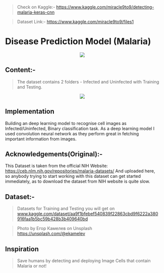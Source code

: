 > Check on Kaggle:- https://www.kaggle.com/miracle9to9/detecting-malaria-keras-cnn

> Dataset Link:- https://www.kaggle.com/miracle9to9/files1

# Disease Prediction Model (Malaria)

<p align="center">
  <img src="https://bp3.blogger.com/_EX0XIqwdGyY/SBr1XP7PFPI/AAAAAAAABzg/W9ZwW9_MLmM/s400/plasmodium_falciparum+cycle.jpg" />
</p>

## Content:-
  >The dataset contains 2 folders - Infected and Uninfected with Training and Testing.
  
<p align="center">
  <img src="https://lh3.googleusercontent.com/TmA1U5C7lzXZ5i0P9Y6t3owgKw8lA1rC7w8VdifTB3DWK64kqG0Vi0QaR1F74rQatWrYPduu-HvocIyMXxhjqYHL1x-a5MaQr6jqzy18JG9OEhSIgJh8h1dpSF8aIYgOPo1Y1VBFV_6dXJ6yo3JjZqT0wrw9twAJhTebmzHlAu7HZnAQBH-hlA407ftONLLMnwgx8fOgeWMPGEz0k64WlofysLPY5i_V123LDd-BsYeBEqX0nsmgAcF9tEB2ahXk99N0cIKOuet3LM93nOZc2avGT0PNRAOUF4RoQv8SP5PtQPc1qfds4hpj5K_kGkFqk3t6SmRCMEkHrArzaSZLltTW7tKKOlPCcuhFpYO1C8E5Dt_Ci9CPohZTZ-fk5WWIEnh__GCdplKP_1gVYNCX0O-7rWgKbMi5gg0NGMlNwPYJmd6kYx6vlKVLyiTTpGQhPV3ORskyoVhiUXdG9CZzyH55FYaQ_yhmC4AOAtEP6CcTqRQ2FGI6mfSAzYnFzs0cKYjHXxFD7ultnn37PN7t3CsDTAvnKygezjy9XjjVlCW3IPwElH1NCLt7RWAnrLSnAq2MdRUfyAqNZLEhPGydUlPpcRzIeDfdYhFusgahU3YQFKzrEXlkrxEhaWB06mR1EpAXWM6P8ifO0MjrcX4zxmYBGcFhbS7mPHNIVRUL7YVY6xnkrne7AexJVcCj=w1000-h621-no?authuser=0" />
</p>

## Implementation
  Building an deep learning model to recognise cell images as Infected/Uninfected, Binary classification task. As a deep learning model I used convolution neural network as they perform great in fetching important information from images.

## Acknowledgements(Original):-
  This Dataset is taken from the official NIH Website: https://ceb.nlm.nih.gov/repositories/malaria-datasets/ And uploaded here, so anybody trying to start working with this dataset can get started immediately, as to download the dataset from NIH website is quite slow.

## Dataset:-
 >Datasets for Training and Testing you will get on www.kaggle.com/dataset/aa9f1bfebef540839f22863cbd9f6222a380916faa1b5bc59b428b3b409640bd
 

 >Photo by Егор Камелев on Unsplash https://unsplash.com/@ekamelev
 
## Inspiration
>Save humans by detecting and deploying Image Cells that contain Malaria or not!
